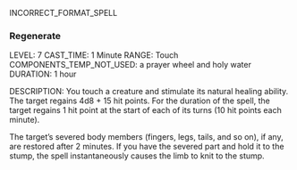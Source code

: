 INCORRECT_FORMAT_SPELL
### Regenerate
LEVEL: 7
CAST_TIME: 1 Minute
RANGE: Touch
COMPONENTS_TEMP_NOT_USED: a prayer wheel and holy water
DURATION: 1 hour

DESCRIPTION:
You touch a creature and stimulate its natural healing ability.
The target regains 4d8 + 15 hit points. For the duration of the spell, the target regains 1 hit point at the start of each of its turns (10 hit points each minute).

The target’s severed body members (fingers, legs, tails, and so on), if any, are restored after 2 minutes. If you have the severed part and hold it to the stump, the spell instantaneously causes the limb to knit to the stump.
